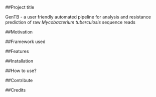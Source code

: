 ##Project title 

GenTB - a user friendly automated pipeline for analysis and resistance prediction of raw *Mycobacterium tuberculosis* sequence reads

##Motivation


##Framework used

##Features 

##Installation

##How to use?

##Contribute

##Credits 

